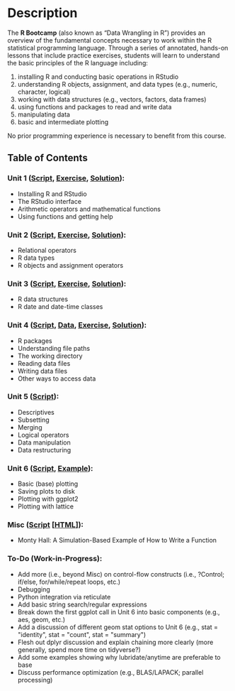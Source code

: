 # Description
The **R Bootcamp** (also known as “Data Wrangling in R”) provides an overview of the fundamental concepts necessary to work within the R statistical programming language. Through a series of annotated, hands-on lessons that include practice exercises, students will learn to understand the basic principles of the R language including: 

1. installing R and conducting basic operations in RStudio
2. understanding R objects, assignment, and data types (e.g., numeric, character, logical)
3. working with data structures (e.g., vectors, factors, data frames)
4. using functions and packages to read and write data
5. manipulating data
6. basic and intermediate plotting

No prior programming experience is necessary to benefit from this course.

## Table of Contents

### Unit 1 ([Script](https://raw.githubusercontent.com/davedgd/r-bootcamp/master/Unit1/R-Bootcamp-Unit1.R?raw=true), [Exercise](https://raw.githubusercontent.com/davedgd/r-bootcamp/master/Unit1/R-Bootcamp-Unit1-Exercises.R?raw=true), [Solution](https://raw.githubusercontent.com/davedgd/r-bootcamp/master/Unit1/Solutions/R-Bootcamp-Unit1-Exercise-Solutions.R?raw=true)):
-	Installing R and RStudio
-	The RStudio interface
-	Arithmetic operators and mathematical functions
-	Using functions and getting help
### Unit 2 ([Script](https://raw.githubusercontent.com/davedgd/r-bootcamp/master/Unit2/R-Bootcamp-Unit2.R?raw=true), [Exercise](https://raw.githubusercontent.com/davedgd/r-bootcamp/master/Unit2/R-Bootcamp-Unit2-Exercises.R?raw=true), [Solution](https://raw.githubusercontent.com/davedgd/r-bootcamp/master/Unit2/Solutions/R-Bootcamp-Unit2-Exercise-Solutions.R?raw=true)):
-	Relational operators
-	R data types
-	R objects and assignment operators
### Unit 3 ([Script](https://raw.githubusercontent.com/davedgd/r-bootcamp/master/Unit3/R-Bootcamp-Unit3.R?raw=true), [Exercise](https://raw.githubusercontent.com/davedgd/r-bootcamp/master/Unit3/R-Bootcamp-Unit3-Exercises.R?raw=true), [Solution](https://raw.githubusercontent.com/davedgd/r-bootcamp/master/Unit3/Solutions/R-Bootcamp-Unit3-Exercise-Solutions.R?raw=true)):
-	R data structures
-   R date and date-time classes
### Unit 4 ([Script](https://raw.githubusercontent.com/davedgd/r-bootcamp/master/Unit4/R-Bootcamp-Unit4.R?raw=true), [Data](https://github.com/davedgd/r-bootcamp/raw/master/Unit4/R-Bootcamp-Unit4-Data.zip), [Exercise](https://raw.githubusercontent.com/davedgd/r-bootcamp/master/Unit4/R-Bootcamp-Unit4-Exercises.R?raw=true), [Solution](https://raw.githubusercontent.com/davedgd/r-bootcamp/master/Unit4/Solutions/R-Bootcamp-Unit4-Exercise-Solutions.R?raw=true)):
-	R packages
-	Understanding file paths
-	The working directory
-	Reading data files
-	Writing data files
-	Other ways to access data
### Unit 5 ([Script](https://raw.githubusercontent.com/davedgd/r-bootcamp/master/Unit5/R-Bootcamp-Unit5.R?raw=true)):
-	Descriptives
-	Subsetting
-	Merging
-	Logical operators
-	Data manipulation
-	Data restructuring
### Unit 6 ([Script](https://raw.githubusercontent.com/davedgd/r-bootcamp/master/Unit6/R-Bootcamp-Unit6.R?raw=true), [Example](https://raw.githubusercontent.com/davedgd/r-bootcamp/master/Unit6/R-Bootcamp-Unit6-Example.R?raw=true)):
-	Basic (base) plotting
-	Saving plots to disk
-	Plotting with ggplot2
-	Plotting with lattice
### Misc ([Script](https://raw.githubusercontent.com/davedgd/r-bootcamp/master/Misc/R-Bootcamp-Misc-MontyHall.R?raw=true) [[HTML](http://htmlpreview.github.io/?https://github.com/davedgd/r-bootcamp/blob/master/Misc/HTML/R-Bootcamp-Misc-MontyHall.html)]):
-	Monty Hall: A Simulation-Based Example of How to Write a Function
### To-Do (Work-in-Progress):
- Add more (i.e., beyond Misc) on control-flow constructs (i.e., ?Control; if/else, for/while/repeat loops, etc.)
- Debugging
- Python integration via reticulate
- Add basic string search/regular expressions
- Break down the first ggplot call in Unit 6 into basic components (e.g., aes, geom, etc.)
- Add a discussion of different geom stat options to Unit 6 (e.g., stat = "identity", stat = "count", stat = "summary")
- Flesh out dplyr discussion and explain chaining more clearly (more generally, spend more time on tidyverse?)
- Add some examples showing why lubridate/anytime are preferable to base
- Discuss performance optimization (e.g., BLAS/LAPACK; parallel processing)